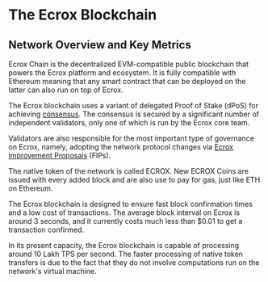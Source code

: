 # The Ecrox Blockchain

## Network Overview and Key Metrics

Ecrox Chain is the decentralized EVM-compatible public blockchain that powers the Ecrox platform and ecosystem. It is fully compatible with Ethereum meaning that any smart contract that can be deployed on the latter can also run on top of Ecrox.

The Ecrox blockchain uses a variant of delegated Proof of Stake (dPoS) for achieving [consensus](https://docs.ecroxscan.com/general/fuse-network-blockchain/fuse-consensus). The consensus is secured by a significant number of independent validators, only one of which is run by the Ecrox core team.

Validators are also responsible for the most important type of governance on Ecrox, namely, adopting the network protocol changes via [Ecrox Improvement Proposals](https://docs.ecroxscan.com/general/fips) (FIPs).

The native token of the network is called ECROX. New ECROX Coins are issued with every added block and are also use to pay for gas, just like ETH on Ethereum.

The Ecrox blockchain is designed to ensure fast block confirmation times and a low cost of transactions. The average block interval on Ecrox is around 3 seconds, and it currently costs much less than $0.01 to get a transaction confirmed.

In its present capacity, the Ecrox blockchain is capable of processing around 10 Lakh TPS per second. The faster processing of native token transfers is due to the fact that they do not involve computations run on the network's virtual machine.
